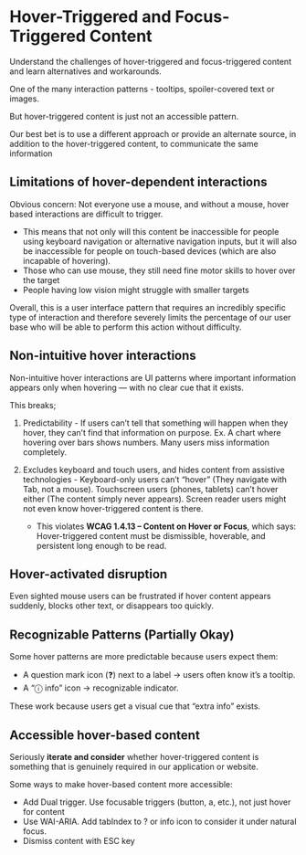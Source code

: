 # Hover-Triggered and Focus-Triggered Content
Understand the challenges of hover-triggered and focus-triggered content and learn alternatives and workarounds.

One of the many interaction patterns - tooltips, spoiler-covered text or images.

But hover-triggered content is just not an accessible pattern.

Our best bet is to use a different approach or provide an alternate source, in addition to the hover-triggered content, to communicate the same information

## Limitations of hover-dependent interactions
Obvious concern: Not everyone use a mouse, and without a mouse, hover based interactions are difficult to trigger. 
- This means that not only will this content be inaccessible for people using keyboard navigation or alternative navigation inputs, but it will also be inaccessible for people on touch-based devices (which are also incapable of hovering).
- Those who can use mouse, they still need fine motor skills to hover over the target
- People having low vision might struggle with smaller targets

Overall, this is a user interface pattern that requires an incredibly specific type of interaction and therefore severely limits the percentage of our user base who will be able to perform this action without difficulty.

## Non-intuitive hover interactions
Non-intuitive hover interactions are UI patterns where important information appears only when hovering — with no clear cue that it exists.

This breaks;
1. Predictability - If users can’t tell that something will happen when they hover, they can’t find that information on purpose.
Ex. A chart where hovering over bars shows numbers. Many users miss information completely.

2. Excludes keyboard and touch users, and hides content from assistive technologies - Keyboard-only users can’t “hover” (They navigate with Tab, not a mouse). Touchscreen users (phones, tablets) can’t hover either (The content simply never appears). Screen reader users might not even know hover-triggered content is there.
    - This violates **WCAG 1.4.13 – Content on Hover or Focus**, which says: Hover-triggered content must be dismissible, hoverable, and persistent long enough to be read.

## Hover-activated disruption
Even sighted mouse users can be frustrated if hover content appears suddenly, blocks other text, or disappears too quickly. 

## Recognizable Patterns (Partially Okay)

Some hover patterns are more predictable because users expect them:
- A question mark icon (❓) next to a label → users often know it’s a tooltip.
- A “ⓘ info” icon → recognizable indicator.

These work because users get a visual cue that “extra info” exists.

## Accessible hover-based content
Seriously **iterate and consider** whether hover-triggered content is something that is genuinely required in our application or website. 

Some ways to make hover-based content more accessible:
- Add Dual trigger. Use focusable triggers (button, a, etc.), not just hover for content
- Use WAI-ARIA. Add tabIndex to ? or info icon to consider it under natural focus. 
- Dismiss content with ESC key

